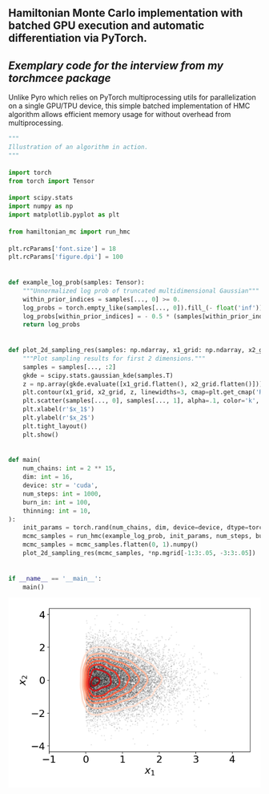 ## Hamiltonian Monte Carlo implementation with batched GPU execution and automatic differentiation via PyTorch.

## _Exemplary code for the interview from my torchmcee package_ 

Unlike Pyro which relies on PyTorch multiprocessing utils for
parallelization on a single GPU/TPU device, this simple 
batched implementation of HMC algorithm allows efficient memory usage for without 
overhead from multiprocessing.

```python
"""
Illustration of an algorithm in action.
"""

import torch
from torch import Tensor

import scipy.stats
import numpy as np
import matplotlib.pyplot as plt

from hamiltonian_mc import run_hmc

plt.rcParams['font.size'] = 18
plt.rcParams['figure.dpi'] = 100


def example_log_prob(samples: Tensor):
    """Unnormalized log prob of truncated multidimensional Gaussian"""
    within_prior_indices = samples[..., 0] >= 0.
    log_probs = torch.empty_like(samples[..., 0]).fill_(- float('inf'))
    log_probs[within_prior_indices] = - 0.5 * (samples[within_prior_indices] ** 2).sum(-1)
    return log_probs


def plot_2d_sampling_res(samples: np.ndarray, x1_grid: np.ndarray, x2_grid: np.ndarray):
    """Plot sampling results for first 2 dimensions."""
    samples = samples[..., :2]
    gkde = scipy.stats.gaussian_kde(samples.T)
    z = np.array(gkde.evaluate([x1_grid.flatten(), x2_grid.flatten()])).reshape(x1_grid.shape)
    plt.contour(x1_grid, x2_grid, z, linewidths=3, cmap=plt.get_cmap('Reds'))
    plt.scatter(samples[..., 0], samples[..., 1], alpha=.1, color='k', s=1)
    plt.xlabel(r'$x_1$')
    plt.ylabel(r'$x_2$')
    plt.tight_layout()
    plt.show()


def main(
    num_chains: int = 2 ** 15, 
    dim: int = 16,
    device: str = 'cuda',
    num_steps: int = 1000, 
    burn_in: int = 100,
    thinning: int = 10,
):
    init_params = torch.rand(num_chains, dim, device=device, dtype=torch.float)
    mcmc_samples = run_hmc(example_log_prob, init_params, num_steps, burn_in, thinning)
    mcmc_samples = mcmc_samples.flatten(0, 1).numpy()
    plot_2d_sampling_res(mcmc_samples, *np.mgrid[-1:3:.05, -3:3:.05])

    
if __name__ == '__main__':
    main()

```
![hmc_result](static/hmc_example.png)

